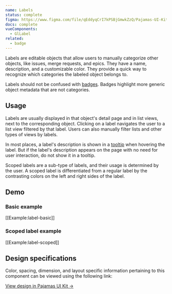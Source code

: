 ```yaml
---
name: Labels
status: complete
figma: https://www.figma.com/file/qEddyqCrI7kPSBjGmwkZzQ/Pajamas-UI-Kit?node-id=425%3A127
docs: complete
vueComponents:
  - GlLabel
related:
  - badge
---
```


Labels are editable objects that allow users to manually categorize other objects, like issues, merge requests, and epics. They have a name, description, and a customizable color. They provide a quick way to recognize which categories the labeled object belongs to.

Labels should not be confused with [badges](/components/badge). Badges highlight more generic object metadata that are not categories.

## Usage

Labels are usually displayed in that object's detail page and in list views, next to the corresponding object. Clicking on a label navigates the user to a list view filtered by that label. Users can also manually filter lists and other types of views by labels.

In most places, a label's description is shown in a [tooltip](/components/tooltip) when hovering the label. But if the label's description appears on the page with no need for user interaction, do not show it in a tooltip.

Scoped labels are a sub-type of labels, and their usage is determined by the user. A scoped label is differentiated from a regular label by the contrasting colors on the left and right sides of the label.

## Demo

### Basic example

[[Example:label-basic]]

### Scoped label example

[[Example:label-scoped]]

## Design specifications

Color, spacing, dimension, and layout specific information pertaining to this component can be viewed using the following link:

[View design in Pajamas UI Kit →](https://www.figma.com/file/qEddyqCrI7kPSBjGmwkZzQ/Pajamas-UI-Kit-Beta?node-id=425%3A127)

